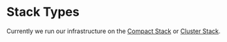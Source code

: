# Stack Types

Currently we run our infrastructure on the [Compact Stack](stack-types/compact.md) or [Cluster Stack](stack-types/cluster.md).
